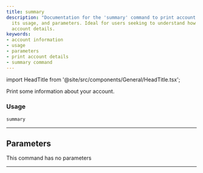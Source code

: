 ```yaml
---
title: summary
description: "Documentation for the 'summary' command to print account information,"
  its usage, and parameters. Ideal for users seeking to understand how to retrieve
  account details.
keywords:
- account information
- usage
- parameters
- print account details
- summary command
---
```


import HeadTitle from '@site/src/components/General/HeadTitle.tsx';

<HeadTitle title="forex/oanda/summary - Reference | OpenBB Terminal Docs" />

Print some information about your account.

### Usage

```python
summary
```

---

## Parameters

This command has no parameters


---
